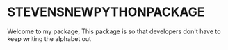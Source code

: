 # STEVENSNEWPYTHONPACKAGE

Welcome to my package, 
This package is so that developers don't have to keep writing the alphabet out